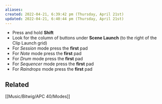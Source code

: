 ```yaml
---
aliases: 
created: 2022-04-21, 6:39:42 pm (Thursday, April 21st)
updated: 2022-04-21, 6:40:44 pm (Thursday, April 21st)
---
```

- Press and hold **Shift**
- Look for the column of buttons under **Scene Launch** (to the right of the Clip Launch grid)
- For _Session_ mode press the **first** pad
- For _Note_ mode press the **first** pad
- For _Drum_ mode press the **first** pad
- For _Sequencer_ mode press the **first** pad
- For _Raindrops_ mode press the **first** pad

## Related
[[Music/Bitwig/APC 40/Modes]]